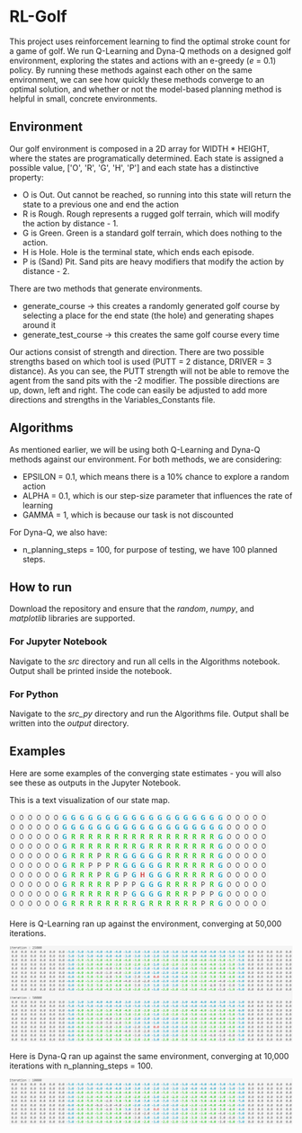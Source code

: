 # RL-Golf
This project uses reinforcement learning to find the optimal stroke count for a game of golf. We run Q-Learning and Dyna-Q methods on a designed golf environment, exploring the states and actions with an e-greedy (*e* = 0.1) policy. By running these methods against each other on the same environment, we can see how quickly these methods converge to an optimal solution, and whether or not the model-based planning method is helpful in small, concrete environments. 

## Environment
Our golf environment is composed in a 2D array for WIDTH * HEIGHT, where the states are programatically determined. Each state is assigned a possible value, ['O', 'R', 'G', 'H', 'P'] and each state has a distinctive property:
* O is Out. Out cannot be reached, so running into this state will return the state to a previous one and end the action
* R is Rough. Rough represents a rugged golf terrain, which will modify the action by distance - 1.
* G is Green. Green is a standard golf terrain, which does nothing to the action.
* H is Hole. Hole is the terminal state, which ends each episode.
* P is (Sand) Pit. Sand pits are heavy modifiers that modify the action by distance - 2.

There are two methods that generate environments.
* generate_course -> this creates a randomly generated golf course by selecting a place for the end state (the hole) and generating shapes around it
* generate_test_course -> this creates the same golf course every time

Our actions consist of strength and direction. There are two possible strengths based on which tool is used (PUTT = 2 distance, DRIVER = 3 distance). As you can see, the PUTT strength will not be able to remove the agent from the sand pits with the -2 modifier. The possible directions are up, down, left and right. The code can easily be adjusted to add more directions and strengths in the Variables_Constants file.

## Algorithms
As mentioned earlier, we will be using both Q-Learning and Dyna-Q methods against our environment.
For both methods, we are considering:
* EPSILON = 0.1, which means there is a 10% chance to explore a random action
* ALPHA = 0.1, which is our step-size parameter that influences the rate of learning
* GAMMA = 1, which is because our task is not discounted

For Dyna-Q, we also have:
* n_planning_steps = 100, for purpose of testing, we have 100 planned steps.

## How to run
Download the repository and ensure that the *random*, *numpy*, and *matplotlib* libraries are supported.
### For Jupyter Notebook
Navigate to the *src* directory and run all cells in the Algorithms notebook. Output shall be printed inside the notebook.
### For Python
Navigate to the *src_py* directory and run the Algorithms file. Output shall be written into the *output* directory.

## Examples
Here are some examples of the converging state estimates - you will also see these as outputs in the Jupyter Notebook.

This is a text visualization of our state map.

![Figure 1: Test Course](images/test_course.PNG)

Here is Q-Learning ran up against the environment, converging at 50,000 iterations.

![Figure 2: Q-Learning, fully converged at 50000 iterations](images/q_learning_25000_50000.PNG)

Here is Dyna-Q ran up against the same environment, converging at 10,000 iterations with n_planning_steps = 100.

![Figure 3: Dyna-Q, fully converged at 10000 iterations](images/dyna_q_10000.PNG)
